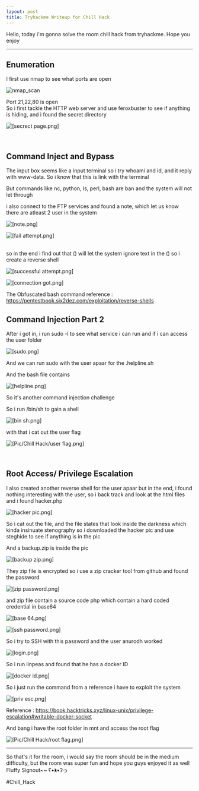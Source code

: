 ```yaml
---
layout: post
title: Tryhackme Writeup for Chill Hack
---
```


Hello, today i'm gonna solve the room chill hack from tryhackme. Hope you enjoy

----------------------------------------------------------------------------------------------------------------------------------------------------------------------

## Enumeration

I first use nmap to see what ports are open

![nmap_scan](https://github.com/CoolGuyWithTech/Cybersecurity/blob/main/Attachment/Chill%20Hack/nmap.png)

Port 21,22,80 is open
<br>
So i first tackle the HTTP web server and use feroxbuster to see if anything is hiding, and i found the secret directory

![[secrect page.png]](https://github.com/CoolGuyWithTech/Cybersecurity/blob/main/Attachment/Chill%20Hack/secrect%20page.png)

<br>

## Command Inject and Bypass 

The input box seems like a input terminal so i try whoami and id, and it reply with www-data. So i know that this is link with the terminal

But commands like nc, python, ls, perl, bash are ban and the system will not let through

i also connect to the FTP services and found a note, which let us know there are atleast 2 user in the system

![[note.png]](https://github.com/CoolGuyWithTech/Cybersecurity/blob/main/Attachment/Chill%20Hack/note.png)

![[fail attempt.png]](https://github.com/CoolGuyWithTech/Cybersecurity/blob/main/Attachment/Chill%20Hack/fail%20attempt.png)


<br>
so in the end i find out that () will let the system ignore text in the () so i create a reverse shell

![[successful attempt.png]](https://github.com/CoolGuyWithTech/Cybersecurity/blob/main/Attachment/Chill%20Hack/successful%20attempt.png)


![[connection got.png]](https://github.com/CoolGuyWithTech/Cybersecurity/blob/main/Attachment/Chill%20Hack/connection%20got.png)

The Obfuscated bash command reference : https://pentestbook.six2dez.com/exploitation/reverse-shells
<br>

## Command Injection Part 2

After i got in, i run sudo -l to see what service i can run and if i can access the user folder

![[sudo.png]](https://github.com/CoolGuyWithTech/Cybersecurity/blob/main/Attachment/Chill%20Hack/sudo.png)


And we can run sudo with the user apaar for the .helpline.sh

And the bash file contains


![[helpline.png]](https://github.com/CoolGuyWithTech/Cybersecurity/blob/main/Attachment/Chill%20Hack/helpline.png)

So it's another command injection challenge 

So i run /bin/sh to gain a shell

![[bin sh.png]](https://github.com/CoolGuyWithTech/Cybersecurity/blob/main/Attachment/Chill%20Hack/bin%20sh.png)

with that i cat out the user flag

![[Pic/Chill Hack/user flag.png]](https://github.com/CoolGuyWithTech/Cybersecurity/blob/main/Attachment/Chill%20Hack/user%20flag.png)

<br>

## Root Access/ Privilege Escalation  
I also created another reverse shell for the user apaar
but in the end, i found nothing interesting with the user, so i back track and look at the html files and i found hacker.php 

![[hacker pic.png]](https://github.com/CoolGuyWithTech/Cybersecurity/blob/main/Attachment/Chill%20Hack/hacker%20pic.png)

So i cat out the file, and the file states that look inside the darkness which kinda insinuate stenography so i downloaded the hacker pic and use steghide to see if anything is in the pic

And a backup.zip is inside the pic

![[backup zip.png]](https://github.com/CoolGuyWithTech/Cybersecurity/blob/main/Attachment/Chill%20Hack/backup%20zip.png)

They zip file is encrypted so i use a zip cracker tool from github and found the password


![[zip password.png]](https://github.com/CoolGuyWithTech/Cybersecurity/blob/main/Attachment/Chill%20Hack/zip%20password.png)

and zip file contain a source code php which contain a hard coded credential in base64 

![[base 64.png]](https://github.com/CoolGuyWithTech/Cybersecurity/blob/main/Attachment/Chill%20Hack/base%2064.png)

![[ssh password.png]](https://github.com/CoolGuyWithTech/Cybersecurity/blob/main/Attachment/Chill%20Hack/ssh%20password.png)

So i try to SSH with this password and the user anurodh worked

![[login.png]](https://github.com/CoolGuyWithTech/Cybersecurity/blob/main/Attachment/Chill%20Hack/login.png)

So i run linpeas and found that he has a docker ID

![[docker id.png]](https://github.com/CoolGuyWithTech/Cybersecurity/blob/main/Attachment/Chill%20Hack/docker%20id.png)

So i just run the command from a reference i have to exploit the system

![[priv esc.png]](https://github.com/CoolGuyWithTech/Cybersecurity/blob/main/Attachment/Chill%20Hack/priv%20esc.png)

Reference : https://book.hacktricks.xyz/linux-unix/privilege-escalation#writable-docker-socket



And bang i have the root folder in mnt and access the root flag

![[Pic/Chill Hack/root flag.png]](https://github.com/CoolGuyWithTech/Cybersecurity/blob/main/Attachment/Chill%20Hack/root%20flag.png)

----------------------------------------------------------------------------------------------------------------------------------------------------------------------
So that's it for the room, i would say the room should be in the medium difficulty, but the room was super fun and hope you guys enjoyed it as well Fluffy Signout~~ ʕ•́ᴥ•̀ʔっ



#Chill_Hack

